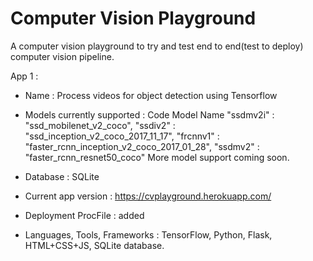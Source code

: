 # Computer Vision Playground
A computer vision playground to try and test end to end(test to deploy) computer vision pipeline. 


App 1 : 

- Name : Process videos for object detection using Tensorflow

- Models currently supported : 
    Code             Model Name
	"ssdmv2i" : "ssd_mobilenet_v2_coco",
	"ssdiv2"  : "ssd_inception_v2_coco_2017_11_17",
	"frcnnv1" : "faster_rcnn_inception_v2_coco_2017_01_28",
	"ssdmv2"  : "faster_rcnn_resnet50_coco"
More model support coming soon.

- Database : SQLite

- Current app version : https://cvplayground.herokuapp.com/

- Deployment ProcFile : added

- Languages, Tools, Frameworks : TensorFlow, Python, Flask, HTML+CSS+JS, SQLite database.


